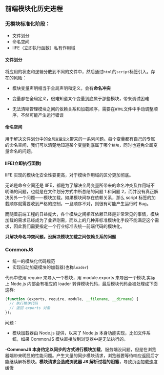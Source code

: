 ## 前端模块化历史进程

### 无模块标准化阶段：

- 文件划分
- 命名空间
- IIFE（立即执行函数）私有作用域

#### 文件划分

将应用的状态和逻辑分散到不同的文件中，然后通过`html`的`script`标签引入。存在的风险：

- 模块变量声明相当于全局声明和定义，会有**命名冲突**
- 变量都在全局定义，很难知道某个变量到底属于那些模块，带来调试困难

- 无法清晰管理模块之间的依赖关系和加载顺序，需要在`HTML`文件中手动调整顺序，不然可能产生运行错误

#### 命名空间

用于解决文件划分中的`全局变量定义`带来的一系列问题。每个变量都有自己的专属的命名空间，我们可以清楚地知道某个变量到底属于哪个`模块`，同时也避免全局变量命名的问题。

#### IIFE(立即执行函数)

IIFE 实现的模块化安全性要更高，对于模块作用域的区分更加彻底。

无论是命令空间还是 IIFE，都是为了解决全局变量所带来的命名冲突及作用域不明确的问题，也就是在文件划分方式中所总结的问题 1 和问题 2，而并没有真正解决另外一个问题——模块加载。如果模块间存在依赖关系，那么 script 标签的加载顺序就需要收到严格的控制，一旦顺序不对，则很有可能产生运行时 Bug。

而随着前端工程的日益庞大，各个模块之间相互依赖已经是非常常见的事情，模块加载的需求已经成为了业界刚需，而以上的几种非标准模块化手段不能满足这个需求，因此我们需要指定一个行业标准去统一前端代码的模块化。

**只解决命名冲突问题，没解决模块加载之间依赖关系的问题**

### CommonJS

- 统一的模块化代码规范
- 实现自动加载模块的加载器(也称`loader`)

代码中使用 require 来导入一个模块，用 module.exports 来导出一个模块,实际上 Node.js 内部会有相应的 loader 转译模块代码，最后模块代码会被处理成下面这样:

```js
(function (exports, require, module, __filename, __dirname) {
  // 执行模块代码
  // 返回 exports 对象
});
```

问题：

- 模块加载器由 Node.js 提供，以来了 Node.js 本身功能实现，比如文件系统，如果 CommonJS 模块直接放到浏览器中是无法执行的。

-**CommonJS 本身约定以同步的方式进行模块加载**，服务端没问题，但是在浏览器端带来明显的性能问题。产生大量的同步模块请求，浏览器要等待响应返回后才能继续解析模块。**模块请求会造成浏览器 JS 解析过程的阻塞**，导致页面加载速度缓慢
